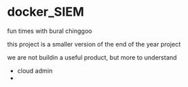 # docker_SIEM
fun times with bural chinggoo

this project is a smaller version of the end of the year project

we are not buildin a useful product, but more to understand
- cloud admin
- 
